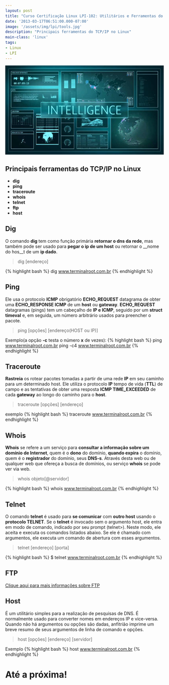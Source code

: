 ```yaml
---
layout: post
title: "Curso Certificação Linux LPI-102: Utilitários e Ferramentas do TCP/IP"
date: '2013-03-17T06:51:00.000-07:00'
image: '/assets/img/lpi/tools.jpg'
description: "Principais ferramentas do TCP/IP no Linux"
main-class: 'linux'
tags:
- Linux
- LPI
---
```

![Curso Certificação Linux LPI-102: Utilitários e Ferramentas do TCP/IP](/assets/img/lpi/tools.jpg "Curso Certificação Linux LPI-102: Utilitários e Ferramentas do TCP/IP")

## Principais ferramentas do TCP/IP no Linux
* __dig__
* __ping__
* __traceroute__
* __whois__
* __telnet__
* __ftp__
* __host__

## Dig

O comando __dig__ tem como função primária __retornar o dns da rede__, mas também pode ser usado para __pegar o ip de um host__ ou retornar o __nome do hos__t de um __ip dado__.

> dig [endereço]


{% highlight bash %}
dig www.terminalroot.com.br
{% endhighlight %}

## Ping

Ele usa o protocolo __ICMP__ obrigatório __ECHO_REQUEST__ datagrama de obter uma __ECHO_RESPONSE ICMP__ de um __host__ ou __gateway__. __ECHO_REQUEST__ datagramas (pings) tem um cabeçalho de __IP e ICMP__, seguido por um __struct timeval__ e, em seguida, um número arbitrário usados ​​para preencher o pacote.

> ping [opções] [endereço(HOST ou IP)]

Exemplo(a opção __-c__ testa o número __x__ de vezes):
{% highlight bash %}
ping www.terminalroot.com.br
ping -c4 www.terminalroot.com.br
{% endhighlight %}

## Traceroute

__Rastreia__ os rotear pacotes tomadas a partir de uma rede __IP__ em seu caminho para um determinado host. Ele utiliza o protocolo __IP__ tempo de vida (__TTL__) de campo e as tentativas de obter uma resposta __ICMP TIME_EXCEEDED__ de cada __gateway__ ao longo do caminho para o __host__.

> traceroute [opções] [endereço]

exemplo
{% highlight bash %}
traceroute www.terminalroot.com.br
{% endhighlight %}

## Whois

__Whois__ se refere a um serviço para __consultar a informação sobre um domínio de Internet__, quem é o __dono__ do domínio, __quando expira__ o domínio, quem é o __registrador__ do domínio, seus __DNS-s__. Através desta web ou de qualquer web que ofereça a busca de domínios, ou serviço __whois__ se pode ver via web.

> whois objeto[@servidor]

{% highlight bash %}
whois www.terminalroot.com.br
{% endhighlight %}

## Telnet
O comando __telnet__ é usado para __se comunicar__ com __outro host__ usando o __protocolo TELNET__. Se o __telnet__ é invocado sem o argumento host, ele entra em modo de comando, indicado por seu prompt (telnet>). Neste modo, ele aceita e executa os comandos listados abaixo. Se ele é chamado com argumentos, ele executa um comando de abertura com esses argumentos.

> telnet [endereço] [porta]


{% highlight bash %}
$ telnet www.terminalroot.com.br
{% endhighlight %}

## FTP

[Clique aqui para mais informações sobre FTP](http://terminalroot.com.br/2015/01/utilizando-ftp-por-comando.html)

## Host
 
É um utilitário simples para a realização de pesquisas de DNS. É normalmente usado para converter nomes em endereços IP e vice-versa. Quando não há argumentos ou opções são dadas, anfitrião imprime um breve resumo de seus argumentos de linha de comando e opções.
 

> host [opções] [endereço] [servidor]

Exemplo
{% highlight bash %}
host www.terminalroot.com.br
{% endhighlight %}

# Até a próxima!
